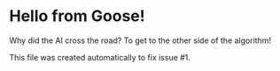 # Hello from Goose!

Why did the AI cross the road? To get to the other side of the algorithm!

This file was created automatically to fix issue #1.
